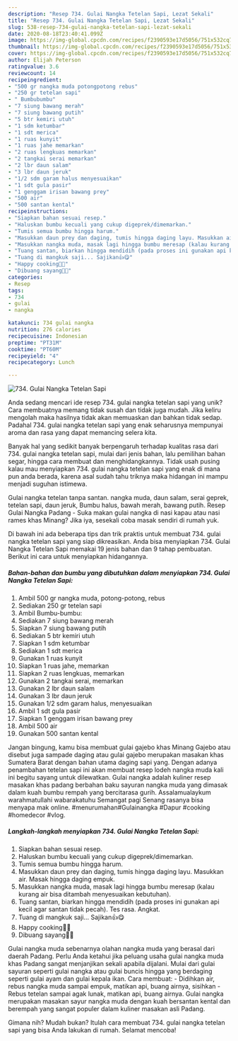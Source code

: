 ```yaml
---
description: "Resep 734. Gulai Nangka Tetelan Sapi, Lezat Sekali"
title: "Resep 734. Gulai Nangka Tetelan Sapi, Lezat Sekali"
slug: 538-resep-734-gulai-nangka-tetelan-sapi-lezat-sekali
date: 2020-08-18T23:40:41.099Z
image: https://img-global.cpcdn.com/recipes/f2390593e17d5056/751x532cq70/734-gulai-nangka-tetelan-sapi-foto-resep-utama.jpg
thumbnail: https://img-global.cpcdn.com/recipes/f2390593e17d5056/751x532cq70/734-gulai-nangka-tetelan-sapi-foto-resep-utama.jpg
cover: https://img-global.cpcdn.com/recipes/f2390593e17d5056/751x532cq70/734-gulai-nangka-tetelan-sapi-foto-resep-utama.jpg
author: Elijah Peterson
ratingvalue: 3.6
reviewcount: 14
recipeingredient:
- "500 gr nangka muda potongpotong rebus"
- "250 gr tetelan sapi"
- " Bumbubumbu"
- "7 siung bawang merah"
- "7 siung bawang putih"
- "5 btr kemiri utuh"
- "1 sdm ketumbar"
- "1 sdt merica"
- "1 ruas kunyit"
- "1 ruas jahe memarkan"
- "2 ruas lengkuas memarkan"
- "2 tangkai serai memarkan"
- "2 lbr daun salam"
- "3 lbr daun jeruk"
- "1/2 sdm garam halus menyesuaikan"
- "1 sdt gula pasir"
- "1 genggam irisan bawang prey"
- "500 air"
- "500 santan kental"
recipeinstructions:
- "Siapkan bahan sesuai resep."
- "Haluskan bumbu kecuali yang cukup digeprek/dimemarkan."
- "Tumis semua bumbu hingga harum."
- "Masukkan daun prey dan daging, tumis hingga daging layu. Masukkan air. Masak hingga daging empuk."
- "Masukkan nangka muda, masak lagi hingga bumbu meresap (kalau kurang air bisa ditambah menyesuaikan kebutuhan)."
- "Tuang santan, biarkan hingga mendidih (pada proses ini gunakan api kecil agar santan tidak pecah). Tes rasa. Angkat."
- "Tuang di mangkuk saji... Sajikan👍😋"
- "Happy cooking🥰🌹"
- "Dibuang sayang🥰😄"
categories:
- Resep
tags:
- 734
- gulai
- nangka

katakunci: 734 gulai nangka 
nutrition: 276 calories
recipecuisine: Indonesian
preptime: "PT31M"
cooktime: "PT60M"
recipeyield: "4"
recipecategory: Lunch

---
```



![734. Gulai Nangka Tetelan Sapi](https://img-global.cpcdn.com/recipes/f2390593e17d5056/751x532cq70/734-gulai-nangka-tetelan-sapi-foto-resep-utama.jpg)

Anda sedang mencari ide resep 734. gulai nangka tetelan sapi yang unik? Cara membuatnya memang tidak susah dan tidak juga mudah. Jika keliru mengolah maka hasilnya tidak akan memuaskan dan bahkan tidak sedap. Padahal 734. gulai nangka tetelan sapi yang enak seharusnya mempunyai aroma dan rasa yang dapat memancing selera kita.

Banyak hal yang sedikit banyak berpengaruh terhadap kualitas rasa dari 734. gulai nangka tetelan sapi, mulai dari jenis bahan, lalu pemilihan bahan segar, hingga cara membuat dan menghidangkannya. Tidak usah pusing kalau mau menyiapkan 734. gulai nangka tetelan sapi yang enak di mana pun anda berada, karena asal sudah tahu triknya maka hidangan ini mampu menjadi suguhan istimewa.

Gulai nangka tetelan tanpa santan. nangka muda, daun salam, serai geprek, tetelan sapi, daun jeruk, Bumbu halus, bawah merah, bawang putih. Resep Gulai Nangka Padang - Suka makan gulai nangka di nasi kapau atau nasi rames khas Minang? Jika iya, sesekali coba masak sendiri di rumah yuk.


Di bawah ini ada beberapa tips dan trik praktis untuk membuat 734. gulai nangka tetelan sapi yang siap dikreasikan. Anda bisa menyiapkan 734. Gulai Nangka Tetelan Sapi memakai 19 jenis bahan dan 9 tahap pembuatan. Berikut ini cara untuk menyiapkan hidangannya.

<!--inarticleads1-->

##### Bahan-bahan dan bumbu yang dibutuhkan dalam menyiapkan 734. Gulai Nangka Tetelan Sapi:

1. Ambil 500 gr nangka muda, potong-potong, rebus
1. Sediakan 250 gr tetelan sapi
1. Ambil  Bumbu-bumbu:
1. Sediakan 7 siung bawang merah
1. Siapkan 7 siung bawang putih
1. Sediakan 5 btr kemiri utuh
1. Siapkan 1 sdm ketumbar
1. Sediakan 1 sdt merica
1. Gunakan 1 ruas kunyit
1. Siapkan 1 ruas jahe, memarkan
1. Siapkan 2 ruas lengkuas, memarkan
1. Gunakan 2 tangkai serai, memarkan
1. Gunakan 2 lbr daun salam
1. Gunakan 3 lbr daun jeruk
1. Gunakan 1/2 sdm garam halus, menyesuaikan
1. Ambil 1 sdt gula pasir
1. Siapkan 1 genggam irisan bawang prey
1. Ambil 500 air
1. Gunakan 500 santan kental


Jangan bingung, kamu bisa membuat gulai gajebo khas Minang Gajebo atau disebut juga sampade daging atau gulai gajebo merupakan masakan khas Sumatera Barat dengan bahan utama daging sapi yang. Dengan adanya penambahan tetelan sapi ini akan membuat resep lodeh nangka muda kali ini begitu sayang untuk dilewatkan. Gulai nangka adalah kuliner resep masakan khas padang berbahan baku sayuran nangka muda yang dimasak dalam kuah bumbu rempah yang bercitarasa gurih. Assalamualaykum warahmatullahi wabarakatuhu Semangat pagi Senang rasanya bisa menyapa mak online. #menurumahan#Gulainangka #Dapur #cooking #homedecor #vlog. 

<!--inarticleads2-->

##### Langkah-langkah menyiapkan 734. Gulai Nangka Tetelan Sapi:

1. Siapkan bahan sesuai resep.
1. Haluskan bumbu kecuali yang cukup digeprek/dimemarkan.
1. Tumis semua bumbu hingga harum.
1. Masukkan daun prey dan daging, tumis hingga daging layu. Masukkan air. Masak hingga daging empuk.
1. Masukkan nangka muda, masak lagi hingga bumbu meresap (kalau kurang air bisa ditambah menyesuaikan kebutuhan).
1. Tuang santan, biarkan hingga mendidih (pada proses ini gunakan api kecil agar santan tidak pecah). Tes rasa. Angkat.
1. Tuang di mangkuk saji... Sajikan👍😋
1. Happy cooking🥰🌹
1. Dibuang sayang🥰😄


Gulai nangka muda sebenarnya olahan nangka muda yang berasal dari daerah Padang. Perlu Anda ketahui jika peluang usaha gulai nangka muda khas Padang sangat menjanjikan sekali apabila dijalani. Mulai dari gulai sayuran seperti gulai nangka atau gulai buncis hingga yang berdaging seperti gulai ayam dan gulai kepala ikan. Cara membuat: - Didihkan air, rebus nangka muda sampai empuk, matikan api, buang airnya, sisihkan - Rebus tetelan sampai agak lunak, matikan api, buang airnya. Gulai nangka merupakan masakan sayur nangka muda dengan kuah bersantan kental dan berempah yang sangat populer dalam kuliner masakan asli Padang. 

Gimana nih? Mudah bukan? Itulah cara membuat 734. gulai nangka tetelan sapi yang bisa Anda lakukan di rumah. Selamat mencoba!
